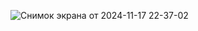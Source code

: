 ![Снимок экрана от 2024-11-17 22-37-02](https://github.com/user-attachments/assets/8e8405a0-8fa3-40bd-8131-6466d4b57858)

